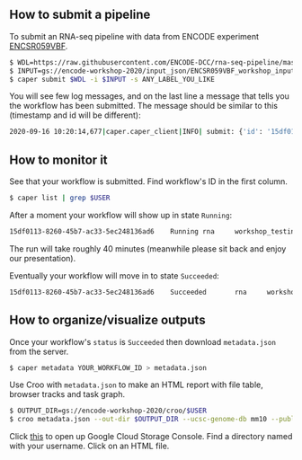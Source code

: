 ## How to submit a pipeline

To submit an RNA-seq pipeline with data from ENCODE experiment [ENCSR059VBF](https://www.encodeproject.org/experiments/ENCSR059VBF/).
```bash
$ WDL=https://raw.githubusercontent.com/ENCODE-DCC/rna-seq-pipeline/master/rna-seq-pipeline.wdl
$ INPUT=gs://encode-workshop-2020/input_json/ENCSR059VBF_workshop_input.json
$ caper submit $WDL -i $INPUT -s ANY_LABEL_YOU_LIKE
```

You will see few log messages, and on the last line a message that tells you the workflow has been submitted. The message should be similar to this (timestamp and id will be different):
```bash
2020-09-16 10:20:14,677|caper.caper_client|INFO| submit: {'id': '15df0113-8260-45b7-ac33-5ec248136ad6', 'status': 'Submitted'}
```

## How to monitor it

See that  your workflow is submitted. Find workflow's ID in the first column.
```bash
$ caper list | grep $USER
```

After a moment your workflow will show up in state `Running`:
```bash
15df0113-8260-45b7-ac33-5ec248136ad6    Running rna     workshop_testing_otto   otaljo_gmail_com        None    2020-09-16T10:20:14.673Z
```

The run will take roughly 40 minutes (meanwhile please sit back and enjoy our presentation).

Eventually your workflow will move in to state `Succeeded`:
```bash
15df0113-8260-45b7-ac33-5ec248136ad6    Succeeded       rna     workshop_testing_otto   otaljo_gmail_com        None    2020-09-16T10:20:14.673Z
```

## How to organize/visualize outputs

Once your workflow's `status` is `Succeeded` then download `metadata.json` from the server.
```bash
$ caper metadata YOUR_WORKFLOW_ID > metadata.json
```

Use Croo with `metadata.json` to make an HTML report with file table, browser tracks and task graph.
```bash
$ OUTPUT_DIR=gs://encode-workshop-2020/croo/$USER
$ croo metadata.json --out-dir $OUTPUT_DIR --ucsc-genome-db mm10 --public-gcs
```

Click [this](https://console.cloud.google.com/storage/browser/encode-workshop-2020/croo?project=encode-workshop) to open up Google Cloud Storage Console. Find a directory named with your username. Click on an HTML file.
